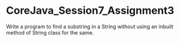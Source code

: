 # CoreJava_Session7_Assignment3
Write a program to find a substring in a String without using an inbuilt method of String class for the same.
